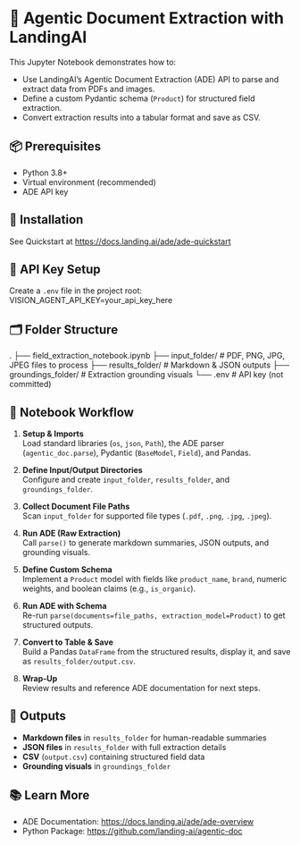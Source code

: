 # 🧠 Agentic Document Extraction with LandingAI

This Jupyter Notebook demonstrates how to:
- Use LandingAI’s Agentic Document Extraction (ADE) API to parse and extract data from PDFs and images.
- Define a custom Pydantic schema (`Product`) for structured field extraction.
- Convert extraction results into a tabular format and save as CSV.

## 📦 Prerequisites

- Python 3.8+
- Virtual environment (recommended)
- ADE API key

## 🚀 Installation

See Quickstart at https://docs.landing.ai/ade/ade-quickstart

## 🔑 API Key Setup
Create a `.env` file in the project root:
VISION_AGENT_API_KEY=your_api_key_here

## 🗂️ Folder Structure
.
├── field_extraction_notebook.ipynb
├── input_folder/        # PDF, PNG, JPG, JPEG files to process
├── results_folder/      # Markdown & JSON outputs
├── groundings_folder/   # Extraction grounding visuals
└── .env                 # API key (not committed)

## 📝 Notebook Workflow

1. **Setup & Imports**  
   Load standard libraries (`os`, `json`, `Path`), the ADE parser (`agentic_doc.parse`), Pydantic (`BaseModel`, `Field`), and Pandas.

2. **Define Input/Output Directories**  
   Configure and create `input_folder`, `results_folder`, and `groundings_folder`.

3. **Collect Document File Paths**  
   Scan `input_folder` for supported file types (`.pdf`, `.png`, `.jpg`, `.jpeg`).

4. **Run ADE (Raw Extraction)**  
   Call `parse()` to generate markdown summaries, JSON outputs, and grounding visuals.

5. **Define Custom Schema**  
   Implement a `Product` model with fields like `product_name`, `brand`, numeric weights, and boolean claims (e.g., `is_organic`).

6. **Run ADE with Schema**  
   Re-run `parse(documents=file_paths, extraction_model=Product)` to get structured outputs.

7. **Convert to Table & Save**  
   Build a Pandas `DataFrame` from the structured results, display it, and save as `results_folder/output.csv`.

8. **Wrap‑Up**  
   Review results and reference ADE documentation for next steps.

## 🎯 Outputs

- **Markdown files** in `results_folder` for human-readable summaries  
- **JSON files** in `results_folder` with full extraction details  
- **CSV** (`output.csv`) containing structured field data  
- **Grounding visuals** in `groundings_folder`  

## 📚 Learn More

- ADE Documentation: https://docs.landing.ai/ade/ade-overview  
- Python Package: https://github.com/landing-ai/agentic-doc  

